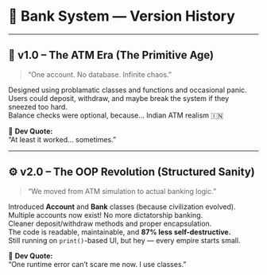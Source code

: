# 🏦 Bank System — Version History

---

## 💾 v1.0 – The ATM Era (The Primitive Age)

> “One account. No database. Infinite chaos.”

Designed using problamatic classes and functions and occasional panic.  
Users could deposit, withdraw, and maybe break the system if they sneezed too hard.  
Balance checks were optional, because... Indian ATM realism 🇮🇳  

🧠 **Dev Quote:**  
“At least it worked... sometimes.”

---

## ⚙️ v2.0 – The OOP Revolution (Structured Sanity)

> “We moved from ATM simulation to actual banking logic.”

Introduced **Account** and **Bank** classes (because civilization evolved).  
Multiple accounts now exist! No more dictatorship banking.  
Cleaner deposit/withdraw methods and proper encapsulation.  
The code is readable, maintainable, and **87% less self-destructive.**  
Still running on `print()`-based UI, but hey — every empire starts small.  

🧠 **Dev Quote:**  
“One runtime error can’t scare me now. I use classes.”

